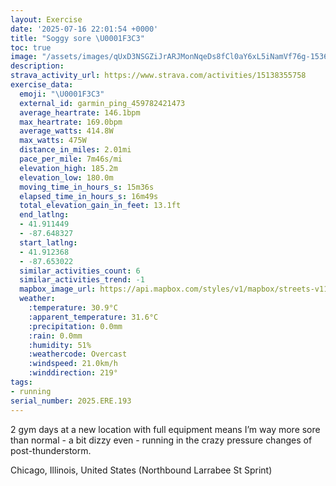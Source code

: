 ```yaml
---
layout: Exercise
date: '2025-07-16 22:01:54 +0000'
title: "Soggy sore \U0001F3C3"
toc: true
image: "/assets/images/qUxD3NSGZiJrARJMonNqeDs8fCl0aY6xL5iNamVf76g-1536x2048.jpg.jpeg"
description:
strava_activity_url: https://www.strava.com/activities/15138355758
exercise_data:
  emoji: "\U0001F3C3"
  external_id: garmin_ping_459782421473
  average_heartrate: 146.1bpm
  max_heartrate: 169.0bpm
  average_watts: 414.8W
  max_watts: 475W
  distance_in_miles: 2.01mi
  pace_per_mile: 7m46s/mi
  elevation_high: 185.2m
  elevation_low: 180.0m
  moving_time_in_hours_s: 15m36s
  elapsed_time_in_hours_s: 16m49s
  total_elevation_gain_in_feet: 13.1ft
  end_latlng:
  - 41.911449
  - -87.648327
  start_latlng:
  - 41.912368
  - -87.653022
  similar_activities_count: 6
  similar_activities_trend: -1
  mapbox_image_url: https://api.mapbox.com/styles/v1/mapbox/streets-v11/static/path-5+787af2-1.0(ugy~Fdl~uOKyEHu%40GUAc%40DuACcBBSCYCEECw%40IgA%3FyBKqA%40aADuACoCB%7BBAg%40Fk%40C%5BD%3FsAMqBAy%40C%5BCgC%3Fq%40CKKC%5BF_%40%3Fy%40Du%40A%5BDKDc%40%40a%40%3F%5DEGMMu%40CiAO%7DAEaC%40aAGUOKKAsBDaACaAFKFGHK%5EKvAC~A%40r%40EhABzB%3FfBCRDbALXRVRFbADXITMRIX%3Fl%40FLAJE%60%40Cj%40Oj%40Et%40D%7C%40Av%40%40b%40E%60%40Np%40HDB%3FBj%40D%60AAx%40GT%40j%40AzAKV%40f%40Ib%40%40%5CIPBLH%60AElAAvAElABlAADF%3FFCrAH%60A%3FFED%40XFJd%40H),pin-s-s+e5b22e(-87.65139,41.91371),pin-s-f+89ae00(-87.64843999999991,41.91357999999996)/auto/800x800?access_token=pk.eyJ1Ijoiam9zaGJlY2ttYW4iLCJhIjoiY205eWR2aDd1MWZ6djJrbXc4a3M0bWZleiJ9.XiG9OWkNcZk2QzjJbxLB4A
  weather:
    :temperature: 30.9°C
    :apparent_temperature: 31.6°C
    :precipitation: 0.0mm
    :rain: 0.0mm
    :humidity: 51%
    :weathercode: Overcast
    :windspeed: 21.0km/h
    :winddirection: 219°
tags:
- running
serial_number: 2025.ERE.193
---
```

2 gym days at a new location with full equipment means I’m way more sore than normal - a bit dizzy even - running in the crazy pressure changes of post-thunderstorm.

Chicago, Illinois, United States (Northbound Larrabee St Sprint)
